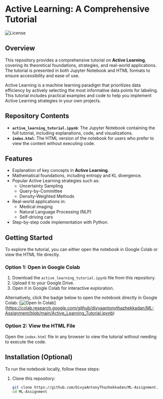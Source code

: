 # Active Learning: A Comprehensive Tutorial

![License](https://img.shields.io/badge/license-MIT-blue.svg)

## Overview
This repository provides a comprehensive tutorial on **Active Learning**, covering its theoretical foundations, strategies, and real-world applications. The tutorial is presented in both Jupyter Notebook and HTML formats to ensure accessibility and ease of use.

Active Learning is a machine learning paradigm that prioritizes data efficiency by actively selecting the most informative data points for labeling. This tutorial includes practical examples and code to help you implement Active Learning strategies in your own projects.

## Repository Contents
- **`active_learning_tutorial.ipynb`**: The Jupyter Notebook containing the full tutorial, including explanations, code, and visualizations.
- **`index.html`**: The HTML version of the notebook for users who prefer to view the content without executing code.

## Features
- Explanation of key concepts in **Active Learning**.
- Mathematical foundations, including entropy and KL divergence.
- Popular Active Learning strategies such as:
  - Uncertainty Sampling
  - Query-by-Committee
  - Density-Weighted Methods
- Real-world applications in:
  - Medical imaging
  - Natural Language Processing (NLP)
  - Self-driving cars
- Step-by-step code implementation with Python.

## Getting Started
To explore the tutorial, you can either open the notebook in Google Colab or view the HTML file directly.

### Option 1: Open in Google Colab
1. Download the `active_learning_tutorial.ipynb` file from this repository.
2. Upload it to your Google Drive.
3. Open it in Google Colab for interactive exploration.

Alternatively, click the badge below to open the notebook directly in Google Colab:
[![Open In Colab](https://colab.research.google.com/assets/colab-badge.svg)]
(https://colab.research.google.com/github/divyaantonythazhekkadan/ML-Assignment/blob/main/Active_Learning_Tutorial.ipynb)

### Option 2: View the HTML File
Open the `index.html` file in any browser to view the tutorial without needing to execute the code.

## Installation (Optional)
To run the notebook locally, follow these steps:

1. Clone this repository:
   ```bash
   git clone https://github.com/DivyaAntonyThazhekkadan/ML-Assignment.git
   cd ML-Assignment
